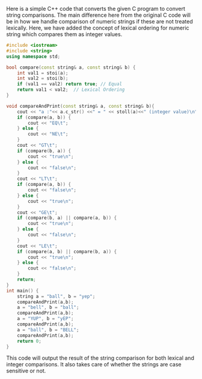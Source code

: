 Here is a simple C++ code that converts the given C program to convert string comparisons. The main difference here from the original C code will be in how we handle comparison of numeric strings if these are not treated lexically. Here, we have added the concept of lexical ordering for numeric string which compares them as integer values.

```cpp
#include <iostream>
#include <string>
using namespace std;

bool compare(const string& a, const string& b) {
    int val1 = stoi(a);
    int val2 = stoi(b);
    if (val1 == val2) return true; // Equal 
    return val1 < val2;  // Lexical Ordering
}

void compareAndPrint(const string& a, const string& b){
    cout << "a :"<< a.c_str() <<" = " << stoll(a)<<" (integer value)\n";
    if (compare(a, b)) {
        cout << "EQ\t";
    } else {
        cout << "NE\t";
    }
    cout << "GT\t";
    if (compare(b, a)) {
        cout << "true\n";
    } else {
        cout << "false\n";
    }
    cout << "LT\t";
    if (compare(a, b)) {
        cout << "false\n";
    } else {
        cout << "true\n";
    }
    cout << "GE\t";
    if (compare(b, a) || compare(a, b)) {
        cout << "true\n";
    } else {
        cout << "false\n";
    }
    cout << "LE\t";
    if (compare(a, b) || compare(b, a)) {
        cout << "true\n";
    } else {
        cout << "false\n";
    }
    return;
}
int main() {
    string a = "ball", b = "yep"; 
    compareAndPrint(a,b);
    a = "bell", b = "ball";
    compareAndPrint(a,b);
    a = "YUP", b = "yEP";
    compareAndPrint(a,b);
    a = "ball", b = "BELL";
    compareAndPrint(a,b);
    return 0;
}
```
This code will output the result of the string comparison for both lexical and integer comparisons. It also takes care of whether the strings are case sensitive or not.
